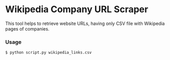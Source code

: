 # Wikipedia Company URL Scraper

This tool helps to retrieve website URLs, having only CSV file with Wikipedia pages of companies.

### Usage
```
$ python script.py wikipedia_links.csv
```
